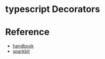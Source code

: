 # typescript Decorators

# Reference

* [handbook](http://www.typescriptlang.org/docs/handbook/decorators.html)
* [sparkbit](https://www.sparkbit.pl/typescript-decorators/)
